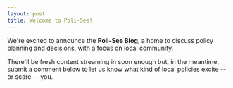 ```yaml
---
layout: post
title: Welcome to Poli-See!
---
```


We're excited to announce the __Poli-See Blog__, a home to discuss policy planning and decisions, with a focus on local community.

There'll be fresh content streaming in soon enough but, in the meantime, submit a comment below to let us know what kind of local policies excite -- or scare -- you.
